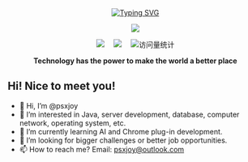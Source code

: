 
<div align="center">
  
  <!-- dynamic typing effect 动态打字效果 -->
  <div align="center">
    <a href="https://psxjoy.com/">
      <img src="https://readme-typing-svg.demolab.com?font=Fira+Code&pause=1000&random=false&width=435&lines=System.out.println(%22Hello+World!%22)&center=true" alt="Typing SVG" />
    </a>
  </div>

  <!-- knock code pictures 敲代码的图片 -->
  <img src="https://github-readme-stats.vercel.app/api?username=psxjoy" /><br>

  <!-- profile logo 个人资料徽标 -->
  <div align="center">
    <a href="https://juejin.cn/user/1626932938025735"><img src="https://img.shields.io/badge/Juejin-掘金-blue" /></a>&emsp;
    <a href="https://blog.csdn.net/ElegantOfKing"><img src="https://img.shields.io/badge/CSDN-论坛-c32136" /></a>&emsp;
    <!-- visitor statistics logo 访问量统计徽标 -->
    <img src="https://komarev.com/ghpvc/?username=psxjoy&label=Views&color=0e75b6&style=flat" alt="访问量统计" />
  </div>
<p><b>Technology has the power to make the world a better place</b></p>
</div>

## Hi! Nice to meet you!

<!-- 个人简介 -->
- 👋 Hi, I’m @psxjoy
- 👀 I’m interested in Java, server development, database, computer network, operating system, etc.
- 🌱 I’m currently learning AI and Chrome plug-in development.
- 💞️ I’m looking for bigger challenges or better job opportunities.
- 📫 How to reach me? Email: psxjoy@outlook.com
